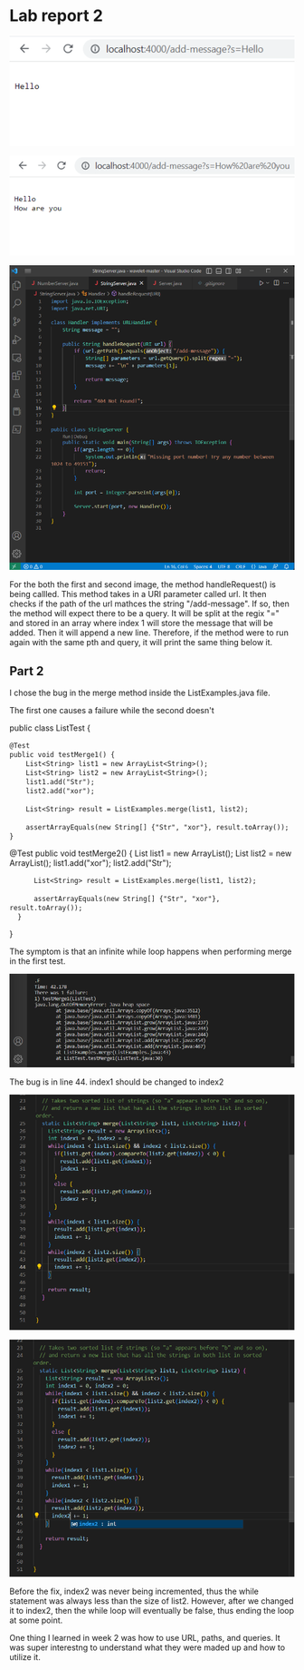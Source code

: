 # Lab report 2

![Image](Screenshot_1.png)

![Image](Screenshot_2.png)

![Image](Screenshot_3.png)

For the both the first and second image, the method handleRequest() is being callled. This method takes in a URI parameter called url. It then checks if the path of the url mathces the string "/add-message". If so, then the method will expect there to be a query. It will be split at the regix "=" and stored in an array where index 1 will store the message that will be added. Then it will append a new line. Therefore, if the method were to run again with the same pth and query, it will print the same thing below it.

## Part 2
I chose the bug in the merge method inside the ListExamples.java file.

The first one causes a failure while the second doesn't

public class ListTest {

    @Test
    public void testMerge1() {
        List<String> list1 = new ArrayList<String>();
        List<String> list2 = new ArrayList<String>();
        list1.add("Str");
        list2.add("xor");

        List<String> result = ListExamples.merge(list1, list2);

        assertArrayEquals(new String[] {"Str", "xor"}, result.toArray());
    }

  @Test
      public void testMerge2() {
          List<String> list1 = new ArrayList<String>();
          List<String> list2 = new ArrayList<String>();
          list1.add("xor");
          list2.add("Str");

          List<String> result = ListExamples.merge(list1, list2);

          assertArrayEquals(new String[] {"Str", "xor"}, result.toArray());
      }
  }
  
  The symptom is that an infinite while loop happens when performing merge in the first test.

![Image](Screenshot_4.png)
  
The bug is in line 44. index1 should be changed to index2
    
![Image](before.png) 
    
![Image](after.png)

Before the fix, index2 was never being incremented, thus the while statement was always less than the size of list2. However, after we changed it to index2, then the while loop will eventually be false, thus ending the loop at some point.
    
One thing I learned in week 2 was how to use URL, paths, and queries. It was super interestng to understand what they were maded up and how to utilize it.
